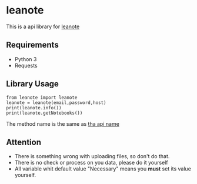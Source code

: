 # leanote

This is a api library for [leanote](https://github.com/leanote/leanote)

## Requirements
- Python 3
- Requests

## Library Usage

```
from leanote import leanote
leanote = leanote(email,password,host)
print(leanote.info())
print(leanote.getNotebooks())
```

The method name is the same as [tha api name](https://github.com/leanote/leanote/wiki/leanote-api-en)

## Attention

- There is something wrong with uploading files, so don't do that.
- There is no check or process on you data, please do it yourself
- All variable whit default value "Necessary" means you **must** set its value yourself.
